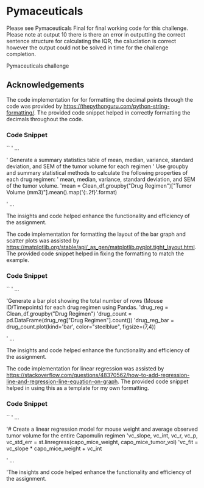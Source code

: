 # Pymaceuticals

Please see Pymaceuticals Final for final working code for this challenge. Please note at output 10 there is there an error in outputting the correct sentence structure for calculating the IQR, the caluclation is correct however the output could not be solved in time for the challenge completion. 

Pymaceuticals challenge

## Acknowledgements

The code implementation for for formatting the decimal points through the code  was provided by https://thepythonguru.com/python-string-formatting/. The provided code snippet helped in correctly formatting the decimals throughout the code.

### Code Snippet

``
' ...

' Generate a summary statistics table of mean, median, variance, standard deviation, and SEM of the tumor volume for each regimen
' Use groupby and summary statistical methods to calculate the following properties of each drug regimen:
' mean, median, variance, standard deviation, and SEM of the tumor volume. 
'mean = Clean_df.groupby("Drug Regimen")["Tumor Volume (mm3)"].mean().map('{:.2f}'.format)

' ...


The insights and code helped enhance the functionality and efficiency of the assignment. 

The code implementation for formatting the layout of the bar graph and scatter plots was assisted by https://matplotlib.org/stable/api/_as_gen/matplotlib.pyplot.tight_layout.html. The provided code snippet helped in fixing the formatting to match the example.

### Code Snippet

``
' ...

'Generate a bar plot showing the total number of rows (Mouse ID/Timepoints) for each drug regimen using Pandas.
'drug_reg = Clean_df.groupby("Drug Regimen")
'drug_count = pd.DataFrame(drug_reg["Drug Regimen"].count())
'drug_reg_bar = drug_count.plot(kind='bar', color="steelblue", figsize=(7,4))

' ...

The insights and code helped enhance the functionality and efficiency of the assignment. 


The code implementation for linear regression was assisted by https://stackoverflow.com/questions/48370562/how-to-add-regression-line-and-regression-line-equation-on-graph. The provided code snippet helped in using this as a template for my own formatting.

### Code Snippet

``
' ...

'# Create a linear regression model for mouse weight and average observed  tumor volume for the entire Capomulin regimen
'vc_slope, vc_int, vc_r, vc_p, vc_std_err = st.linregress(capo_mice_weight, capo_mice_tumor_vol)
'vc_fit = vc_slope * capo_mice_weight + vc_int

' ...

'The insights and code helped enhance the functionality and efficiency of the assignment. 
